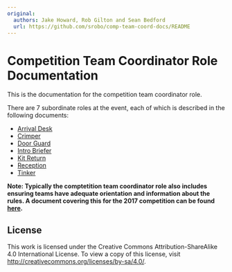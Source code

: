 ```yaml
---
original:
  authors: Jake Howard, Rob Gilton and Sean Bedford
  url: https://github.com/srobo/comp-team-coord-docs/README
---
```

# Competition Team Coordinator Role Documentation

This is the documentation for the competition team coordinator role.

There are 7 subordinate roles at the event, each of which is described
in the following documents:

 * [Arrival Desk](./RoleDescriptions/arrival-desk.md)
 * [Crimper](./RoleDescriptions/crimper.md)
 * [Door Guard](./RoleDescriptions/door-guard.md)
 * [Intro Briefer](./RoleDescriptions/intro-briefer.md)
 * [Kit Return](./RoleDescriptions/kit-return.md)
 * [Reception](./RoleDescriptions/reception.md)
 * [Tinker](./RoleDescriptions/tinker.md)

**Note: Typically the comptetition team coordinator role also includes ensuring teams have adequate orientation and information about the rules. A document covering this for the 2017 competition can be found [here](./ProcessDocs/orientationAndPitRules.md).**

## License

This work is licensed under the Creative Commons
Attribution-ShareAlike 4.0 International License. To view a copy of
this license, visit http://creativecommons.org/licenses/by-sa/4.0/.
